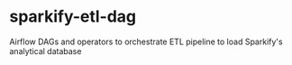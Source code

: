 # sparkify-etl-dag
Airflow DAGs and operators to orchestrate ETL pipeline to load Sparkify's analytical database

